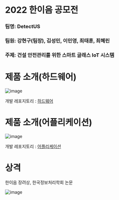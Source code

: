 # 2022 한이음 공모전

### 팀명: DetectUS
### 팀원: 강현구(팀장), 김성민, 이민영, 최태훈, 최혜린
### 주제: 건설 안전관리를 위한 스마트 글래스 IoT 시스템


# 제품 소개(하드웨어)

![image](https://user-images.githubusercontent.com/88364648/206391453-0aa540de-4866-42f8-b795-37ed27f5df4e.png)

개발 레포지토리 : <a target = "_blank" href = "https://github.com/SmartGlassAtConstructionSite/smartglass" >하드웨어</a> 

# 제품 소개(어플리케이션)

![image](https://user-images.githubusercontent.com/88364648/206391545-a7fe9ed6-a68a-44d4-bfbe-1c96a84a83a7.png)

개발 레포지토리 : <a target = "_blank" href = "https://github.com/SmartGlassAtConstructionSite/Front-End" >어플리케이션</a>


# 상격
한이음 장려상, 한국정보처리학회 논문 

![image](https://user-images.githubusercontent.com/88364648/206392713-160705f2-b648-4b0e-b7ee-03110b059b43.png)
